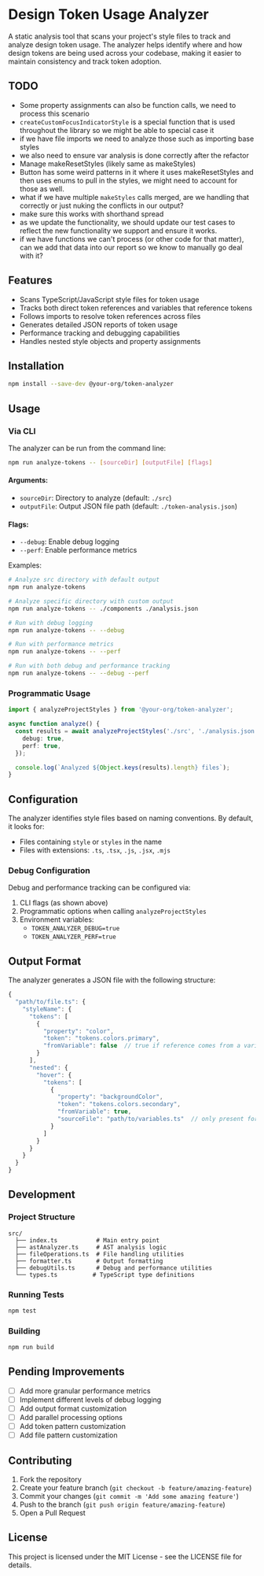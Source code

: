 # Design Token Usage Analyzer

A static analysis tool that scans your project's style files to track and analyze design token usage. The analyzer helps identify where and how design tokens are being used across your codebase, making it easier to maintain consistency and track token adoption.

## TODO

- Some property assignments can also be function calls, we need to process this scenario
- `createCustomFocusIndicatorStyle` is a special function that is used throughout the library so we might be able to special case it
- if we have file imports we need to analyze those such as importing base styles
- we also need to ensure var analysis is done correctly after the refactor
- Manage makeResetStyles (likely same as makeStyles)
- Button has some weird patterns in it where it uses makeResetStyles and then uses enums to pull in the styles, we might need to account for those as well.
- what if we have multiple `makeStyles` calls merged, are we handling that correctly or just nuking the conflicts in our output?
- make sure this works with shorthand spread
- as we update the functionality, we should update our test cases to reflect the new functionality we support and ensure it works.
- if we have functions we can't process (or other code for that matter), can we add that data into our report so we know to manually go deal with it?

## Features

- Scans TypeScript/JavaScript style files for token usage
- Tracks both direct token references and variables that reference tokens
- Follows imports to resolve token references across files
- Generates detailed JSON reports of token usage
- Performance tracking and debugging capabilities
- Handles nested style objects and property assignments

## Installation

```bash
npm install --save-dev @your-org/token-analyzer
```

## Usage

### Via CLI

The analyzer can be run from the command line:

```bash
npm run analyze-tokens -- [sourceDir] [outputFile] [flags]
```

#### Arguments:

- `sourceDir`: Directory to analyze (default: `./src`)
- `outputFile`: Output JSON file path (default: `./token-analysis.json`)

#### Flags:

- `--debug`: Enable debug logging
- `--perf`: Enable performance metrics

Examples:

```bash
# Analyze src directory with default output
npm run analyze-tokens

# Analyze specific directory with custom output
npm run analyze-tokens -- ./components ./analysis.json

# Run with debug logging
npm run analyze-tokens -- --debug

# Run with performance metrics
npm run analyze-tokens -- --perf

# Run with both debug and performance tracking
npm run analyze-tokens -- --debug --perf
```

### Programmatic Usage

```typescript
import { analyzeProjectStyles } from '@your-org/token-analyzer';

async function analyze() {
  const results = await analyzeProjectStyles('./src', './analysis.json', {
    debug: true,
    perf: true,
  });

  console.log(`Analyzed ${Object.keys(results).length} files`);
}
```

## Configuration

The analyzer identifies style files based on naming conventions. By default, it looks for:

- Files containing `style` or `styles` in the name
- Files with extensions: `.ts`, `.tsx`, `.js`, `.jsx`, `.mjs`

### Debug Configuration

Debug and performance tracking can be configured via:

1. CLI flags (as shown above)
2. Programmatic options when calling `analyzeProjectStyles`
3. Environment variables:
   - `TOKEN_ANALYZER_DEBUG=true`
   - `TOKEN_ANALYZER_PERF=true`

## Output Format

The analyzer generates a JSON file with the following structure:

```typescript
{
  "path/to/file.ts": {
    "styleName": {
      "tokens": [
        {
          "property": "color",
          "token": "tokens.colors.primary",
          "fromVariable": false  // true if reference comes from a variable
        }
      ],
      "nested": {
        "hover": {
          "tokens": [
            {
              "property": "backgroundColor",
              "token": "tokens.colors.secondary",
              "fromVariable": true,
              "sourceFile": "path/to/variables.ts"  // only present for variable references
            }
          ]
        }
      }
    }
  }
}
```

## Development

### Project Structure

```
src/
  ├── index.ts           # Main entry point
  ├── astAnalyzer.ts     # AST analysis logic
  ├── fileOperations.ts  # File handling utilities
  ├── formatter.ts       # Output formatting
  ├── debugUtils.ts      # Debug and performance utilities
  └── types.ts          # TypeScript type definitions
```

### Running Tests

```bash
npm test
```

### Building

```bash
npm run build
```

## Pending Improvements

- [ ] Add more granular performance metrics
- [ ] Implement different levels of debug logging
- [ ] Add output format customization
- [ ] Add parallel processing options
- [ ] Add token pattern customization
- [ ] Add file pattern customization

## Contributing

1. Fork the repository
2. Create your feature branch (`git checkout -b feature/amazing-feature`)
3. Commit your changes (`git commit -m 'Add some amazing feature'`)
4. Push to the branch (`git push origin feature/amazing-feature`)
5. Open a Pull Request

## License

This project is licensed under the MIT License - see the LICENSE file for details.
